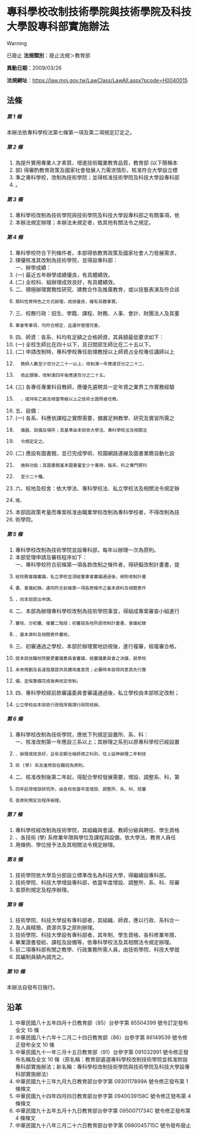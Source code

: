 # 專科學校改制技術學院與技術學院及科技大學設專科部實施辦法


> [!WARNING]
> 已廢止
**法規類別**：廢止法規＞教育部

**異動日期**：2009/03/26  

**法規網址**：https://law.moj.gov.tw/LawClass/LawAll.aspx?pcode=H0040015



## 法條
##### 第 1 條
本辦法依專科學校法第七條第一項及第二項規定訂定之。

##### 第 2 條
1. 為提升實用專業人才素質，增進技術職業教育品質，教育部 (以下簡稱本
1. 部) 得審酌教育政策及國家社會發展人力需求情形，核准符合大學設立標
1. 準之專科學校，改制為技術學院；並得核准技術學院及科技大學設專科部
1. 。

##### 第 3 條
1. 專科學校改制為技術學院與技術學院及科技大學設專科部之有關事項，依
1. 本辦法規定辦理；本辦法未規定者，依其他有關法令之規定。

##### 第 4 條
1. 專科學校符合下列條件者，本部得依教育政策及國家社會人力發展需求，
1. 擇優核准其改制為技術學院，並得設專科部：  
一、辦學成績：
1.  (一) 最近五年辦學成績優良，有具體績效。
1.  (二) 全校科、組辦理成效良好，有具體績效。
1. 二、積極辦理實務性研究、建教合作及推廣教育，或以技藝表演及符合該
1.     類科性質特色之方式辦理，成效優良，確有具體事實。
1. 三、校務行政：招生、學籍、課程、財務、人事、會計、財團法人及其董
1.     事會等事項，均符合規定，且運作管理完善。
1. 四、師資：各系、科均有足額之合格師資，其員額最低要求如下：
1.  (一) 全校生師比在四十以下，且日間部生師比在二十五以下。
1.  (二) 申請改制時，專科學校專任助理教授以上師資占全校專任講師以上
1.       教師人數至少百分之二十一以上，改制滿一年應達百分之二十二，
1.       依此類推，改制滿四年後應達百分之二十五。
1.  (三) 各專任專業科目教師，應優先遴聘具一定年資之業界工作實務經驗
1.       ，或持有乙級及相當等級以上之技術士證照者任教。
1. 五、設備：
1.  (一) 各系、科應依課程之實際需要，備置足夠教學、研究及實習所需之
1.       儀器、設備及場所；其基準由本部依大學法、專科學校法及相關法
1.       令規定定之。
1.  (二) 應設有圖書館，並已完成學術、校園網路連線及圖書業務自動化設
1.       施與功能；其圖書館基本圖書量至少十萬冊，每系、科之專門期刊
1.       至少二十種。
1. 六、校地及校舍：依大學法、專科學校法、私立學校法及相關法令規定辦
1.     理。
1. 本部因政策考量而專案核准由職業學校改制為專科學校者，不得改制為技
1. 術學院。

##### 第 5 條
1. 專科學校改制為技術學院並設專科部，每年以辦理一次為原則。
1. 本部受理申請及審核程序如下：  
一、專科學校符合前條第一項各款改制之條件者，得研擬改制計畫書，提
1.     經校務會議審議，私立學校並須經董事會審議通過後，檢附改制計畫
1.     書、會議紀錄。連同符合前條第一項各款條件之基本資料及相關表件
1.     ，向本部提出申請。
1. 二、本部為辦理專科學校改制為技術學院事宜，得組成專案審查小組進行
1.     審核，分初審、複審二階段；初審就各校所提改制計畫書、會議紀錄
1.     、基本資料及相關表件審核。
1. 三、初審通過之學校，本部於辦理實地訪視後，進行複審，經複審合格，
1.     提本部技職校院變更審議委員會審議，經審議委員會之決議，就學校
1.     未來規劃及長遠發展提供具體改進意見；必要時本部得同意其先行籌
1.     備，並俟籌備完成後再核定改制。
1. 四、專科學校經前款審議委員會審議通過後，私立學校由本部核定改制；
1.     公立學校由本部依行政程序報請行政院核辦。

##### 第 6 條
1. 專科學校改制為技術學院，應依下列規定設置所、系、科：  
一、核准改制第一年應設三系以上；其辦理之系別以原專科學校已經設置
1.     、辦理成效良好，且有足額合格師資之科別，往上延伸辦理二年制技
1.     術 (學) 系及進修部在職班為原則。
1. 二、核准改制後第二年起，得配合學校發展需要，增設、調整系、科，第
1.     四年起得增設研究所，由各校依當年度增設、調整所、系、科、班審
1.     查原則規定及程序辦理。

##### 第 7 條
1. 專科學校經改制為技術學院，其組織與會議、教師分級與聘任、學生資格
1. 、各技術 (學) 系修業年限與學位及課程與設備，依大學法、教育人員任
1. 用條例、學位授予法及其相關法令規定辦理。

##### 第 8 條
1. 技術學院依大學及分部設立標準改名為科技大學，得繼續設專科部。
1. 技術學院、科技大學增設專科部，依當年度增設、調整所、系、科、班審
1. 查原則規定及程序辦理。

##### 第 9 條
1. 技術學院、科技大學設有專科部者，其組織、師資，應以行政、系科合一
1. 及人員精簡、資源共享之原則辦理。
1. 技術學院、科技大學設有專科部者，其年制、學生資格、各科修業年限、
1. 畢業證書發給、課程及設備等，依專科學校法及其相關法令規定辦理。
1. 前二項專科部有關之教學、行政業務所需人員，由技術學院、科技大學就
1. 其編制員額內調充之。

##### 第 10 條
本辦法自發布日施行。

## 沿革
1. 中華民國八十五年四月十日教育部（85）台參字第 85504399 號令訂定發布全文 10 條
1. 中華民國八十六年十二月二十四日教育部（86）台參字第 86149539 號令修正發布全文 10 條
1. 中華民國九十一年三月十五日教育部（91）台參字第 091032991  號令修正發布名稱及全文 10 條（原名稱：教育部遴選專科學校改制技術學院並核准附設專科部實施辦法；新名稱：專科學校改制技術學院與技術學院及科技大學設專科部實施辦法）
1. 中華民國九十三年九月九日教育部台參字第 0930117899A  號令修正發布第 1  條條文
1. 中華民國九十四年四月四日教育部台參字第 0940039158C  號令修正發布第 4  條條文
1. 中華民國九十五年五月十九日教育部台參字第 0950071734C  號令修正發布第 4  條條文
1. 中華民國九十八年三月二十六日教育部台參字第 0980045715C  號令發布廢止  
